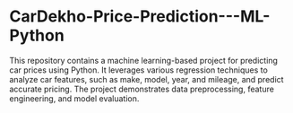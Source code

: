 # CarDekho-Price-Prediction---ML-Python
This repository contains a machine learning-based project for predicting car prices using Python. It leverages various regression techniques to analyze car features, such as make, model, year, and mileage, and predict accurate pricing. The project demonstrates data preprocessing, feature engineering, and model evaluation.
